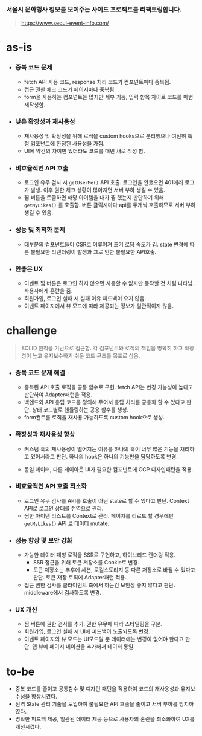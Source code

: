 ### 서울시 문화행사 정보를 보여주는 사이드 프로젝트를 리팩토링합니다.

> https://www.seoul-event-info.com/

# as-is

- ### **중복 코드 문제**
    - fetch API 사용 코드, response 처리 코드가 컴포넌트마다 중복됨.
    - 접근 권한 체크 코드가 페이지마다 중복됨.
    - form을 사용하는 컴포넌트는 많지만 세부 기능, 입력 항목 차이로 코드를 매번 재작성함.
- ### **낮은 확장성과 재사용성**
    - 재사용성 및 확장성을 위해 로직을 custom hooks으로 분리했으나 여전히 특정 컴포넌트에 한정된 사용성을 가짐.
    - UI에 약간의 차이만 있더라도 코드를 매번 새로 작성 함.
- ### **비효율적인 API 호출**
    - 로그인 유무 검사 시  `getUserMe()` API 호출. 로그인을 안했으면 401에러 로그가 발생. 이후 권한 체크 상황이 많아지면 서버 부하 생길 수 있음.
    - 찜 버튼을 토글하면 해당 아이템을 내가 찜 했는지 판단하기 위해 `getMyLikes()` 를 호출함. 버튼 클릭시마다 api를 두개씩 호출하므로 서버 부하 생길 수 있음.
- ### **성능 및 최적화 문제**
    - 대부분의 컴포넌트들이 CSR로 이루어져 초기 로딩 속도가 김. state 변경에 따른 불필요한 리렌더링이 발생과 그로 인한 불필요한 API호출.
- ### **안좋은 UX**
    - 이벤트 찜 버튼은 로그인 하지 않으면 사용할 수 없지만 동작할 것 처럼 나타남. 사용자에게 혼란을 줌.
    - 회원가입, 로그인 실패 시 실패 이유 피드백이 오지 않음.
    - 이벤트 페이지에서 뷰 모드에 따라 제공되는 정보가 일관적이지 않음.
 
      
# challenge

> SOLID 원칙을 기반으로 접근함. 각 컴포넌트와 로직의 책임을 명확히 하고 확장성이 높고 유지보수하기 쉬운 코드 구조를 목표로 삼음.
> 
- ### **중복 코드 문제 해결**
    - 증복된 API 호출 로직을 공통 함수로 구현. fetch API는 변경 가능성이 높다고 판단하여 Adapter패턴을 적용.
    - 백엔드와 API 응답 코드를 정의해 두어서 응답 처리를 공용화 할 수 있다고 판단. 상태 코드별로 핸들링하는 공용 함수를 생성.
    - form컨트롤 로직을 재사용 가능하도록 custom hook으로 생성.
            
- ### **확장성과 재사용성 향상**
    - 커스텀 훅의 재사용성이 떨어지는 이유를 하나의 훅이 너무 많은 기능을 처리하고 있어서라고 판단. 하나의 hook은 하나의 기능만을 담당하도록 변경.
            
    - 동일 데이터, 다른 레이아웃 UI가 필요한 컴포넌트에 CCP 디자인패턴을 적용.
            
- ### **비효율적인 API 호출 최소화**
    - 로그인 유무 검사를 API를 호출이 아닌 state로 할 수 있다고 판단. Context API로 로그인 상태를 전역으로 관리.
    - 찜한 아이템 리스트를 Context로 관리. 페이지를 리로드 할 경우에만 `getMyLikes()`  API 로 데이터 mutate.
- ### **성능 향상 및 보안 강화**
    - 가능한 데이터 패칭 로직을 SSR로 구현하고, 하이브리드 렌더링 적용.
        - SSR 접근을 위해 토큰 저장소를 Cookie로 변경.
        - 토큰 저장소는 추후에 세션, 로컬스토리지 등 다른 저장소로 바뀔 수 있다고 판단. 토큰 저장 로직에 Adapter패턴 적용.
    - 접근 권한 검사를 클라이언트 측에서 하는건 보안상 좋지 않다고 판단. middleware에서 검사하도록 변경.
- ### **UX 개선**
    - 찜 버튼에 권한 검사를 추가. 권한 유무에 따라 스타일링을 구분.
    - 회원가입, 로그인 실패 시 UI에 피드백이 노출되도록 변경.
    - 이벤트 페이지의 뷰 모드는 UI모드일 뿐 데이터에는 변경이 없어야 한다고 판단. 맵 뷰에 페이지 네이션을 추가해서 데이터 통일.


# to-be

- 중복 코드를 줄이고 공통함수 및 디자인 패턴을 적용하여 코드의 재사용성과 유지보수성을 향상시켰다.
- 전역 State 관리 기술을 도입하여 불필요한 API 호출을 줄이고 서버 부하를 방지하였다.
- 명확한 피드백 제공, 일관된 데이터 제공 등으로 사용자의 혼란을 최소화하여 UX를 개선시켰다.
